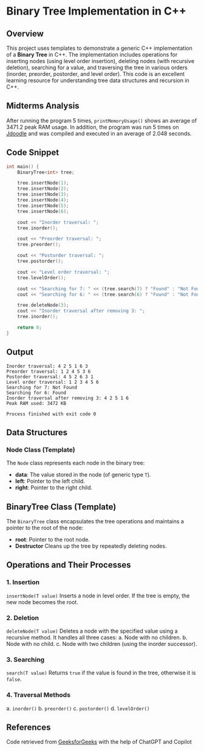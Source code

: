 # Binary Tree Implementation in C++

## Overview
This project uses templates to demonstrate a generic C++ implementation of a **Binary Tree** in C++. The implementation includes operations for inserting nodes (using level order insertion), deleting nodes (with recursive deletion), searching for a value, and traversing the tree in various orders (inorder, preorder, postorder, and level order). This code is an excellent learning resource for understanding tree data structures and recursion in C++.

## Midterms Analysis
After running the program 5 times, `printMemoryUsage()` shows an average of 3471.2 peak RAM usage. In addition, the program was run 5 times on [Jdoodle](https://www.jdoodle.com/online-compiler-c++) and was compiled and executed in an average of 2.048 seconds.


## Code Snippet
```cpp
int main() {
    BinaryTree<int> tree;

    tree.insertNode(1);
    tree.insertNode(2);
    tree.insertNode(3);
    tree.insertNode(4);
    tree.insertNode(5);
    tree.insertNode(6);

    cout << "Inorder traversal: ";
    tree.inorder();

    cout << "Preorder traversal: ";
    tree.preorder();

    cout << "Postorder traversal: ";
    tree.postorder();

    cout << "Level order traversal: ";
    tree.levelOrder();

    cout << "Searching for 7: " << (tree.search(7) ? "Found" : "Not Found") << endl;
    cout << "Searching for 6: " << (tree.search(6) ? "Found" : "Not Found") << endl;

    tree.deleteNode(3);
    cout << "Inorder traversal after removing 3: ";
    tree.inorder();

    return 0;
}
```

## Output
```
Inorder traversal: 4 2 5 1 6 3
Preorder traversal: 1 2 4 5 3 6
Postorder traversal: 4 5 2 6 3 1
Level order traversal: 1 2 3 4 5 6
Searching for 7: Not Found
Searching for 6: Found
Inorder traversal after removing 3: 4 2 5 1 6
Peak RAM used: 3472 KB

Process finished with exit code 0
```

## Data Structures

### Node Class (Template)
The `Node` class represents each node in the binary tree:
- **data**: The value stored in the node (of generic type `T`).
- **left**: Pointer to the left child.
- **right**: Pointer to the right child.

## BinaryTree Class (Template)
The `BinaryTree` class encapsulates the tree operations and maintains a pointer to the root of the node:
- **root**: Pointer to the root node.
- **Destructor** Cleans up the tree by repeatedly deleting nodes.

## Operations and Their Processes

### 1. Insertion

`insertNode(T value)`
Inserts a node in level order. If the tree is empty, the new node becomes the root.

### 2. Deletion

`deleteNode(T value)`
Deletes a node with the specified value using a recursive method. It handles all three cases:
a. Node with no children.
b. Node with no child.
c. Node with two children (using the inorder successor).

### 3. Searching

`search(T value)`
Returns `true` if the value is found in the tree, otherwise it is `false`.

### 4. Traversal Methods
a. `inorder()`
b. `preorder()`
c. `postorder()`
d. `levelOrder()`

## References
Code retrieved from [GeeksforGeeks](https://www.geeksforgeeks.org/binary-tree-in-cpp/) with the help of ChatGPT and Copilot

